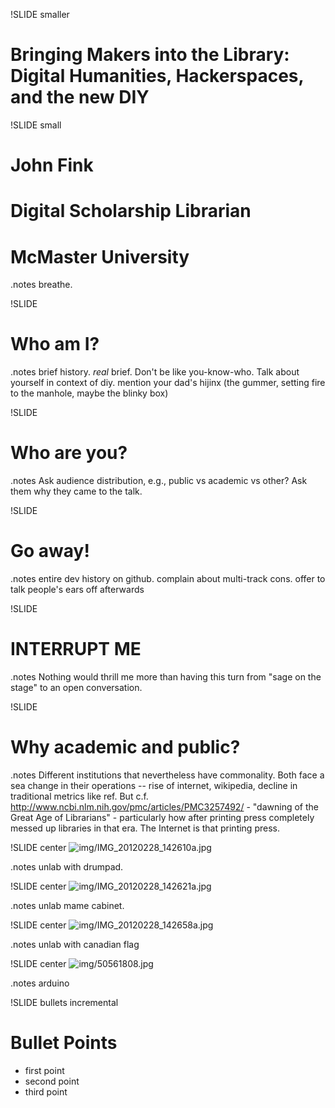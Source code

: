 !SLIDE smaller
# Bringing Makers into the Library: Digital Humanities, Hackerspaces, and the new DIY #

!SLIDE small
# John Fink #
# Digital Scholarship Librarian #
# McMaster University #
.notes breathe.

!SLIDE
# Who am I? #
.notes brief history. *real* brief. Don't be like you-know-who. Talk about yourself in context of diy. mention your dad's hijinx (the gummer, setting fire to the manhole, maybe the blinky box)

!SLIDE
# Who are you? #
.notes Ask audience distribution, e.g., public vs academic vs other? Ask them why they came to the talk. 

!SLIDE
# Go away! #
.notes entire dev history on github. complain about multi-track cons. offer to talk people's ears off afterwards

!SLIDE
# INTERRUPT ME #
.notes Nothing would thrill me more than having this turn from "sage on the stage" to an open conversation.

!SLIDE
# Why academic and public? #
.notes Different institutions that nevertheless have commonality. Both face a sea change in their operations -- rise of internet, wikipedia, decline in traditional metrics like ref. But c.f. http://www.ncbi.nlm.nih.gov/pmc/articles/PMC3257492/ - "dawning of the Great Age of Librarians" - particularly how after printing press completely messed up libraries in that era. The Internet is that printing press.

!SLIDE center
![img/IMG_20120228_142610a.jpg](img/IMG_20120228_142610a.jpg)

.notes unlab with drumpad.

!SLIDE center 
![img/IMG_20120228_142621a.jpg](img/IMG_20120228_142621a.jpg)

.notes unlab mame cabinet.

!SLIDE center
![img/IMG_20120228_142658a.jpg](img/IMG_20120228_142658a.jpg)

.notes unlab with canadian flag

!SLIDE center 
![img/50561808.jpg](img/50561808.jpg)

.notes arduino
 
!SLIDE bullets incremental
# Bullet Points #

* first point
* second point
* third point

